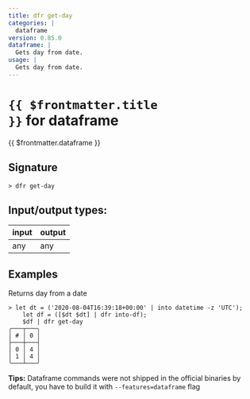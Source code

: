 ```yaml
---
title: dfr get-day
categories: |
  dataframe
version: 0.85.0
dataframe: |
  Gets day from date.
usage: |
  Gets day from date.
---
```

<!-- This file is automatically generated. Please edit the command in https://github.com/nushell/nushell instead. -->

# <code>{{ $frontmatter.title }}</code> for dataframe

<div class='command-title'>{{ $frontmatter.dataframe }}</div>

## Signature

```> dfr get-day ```


## Input/output types:

| input | output |
| ----- | ------ |
| any   | any    |

## Examples

Returns day from a date
```shell
> let dt = ('2020-08-04T16:39:18+00:00' | into datetime -z 'UTC');
    let df = ([$dt $dt] | dfr into-df);
    $df | dfr get-day
╭───┬───╮
│ # │ 0 │
├───┼───┤
│ 0 │ 4 │
│ 1 │ 4 │
╰───┴───╯

```


**Tips:** Dataframe commands were not shipped in the official binaries by default, you have to build it with `--features=dataframe` flag